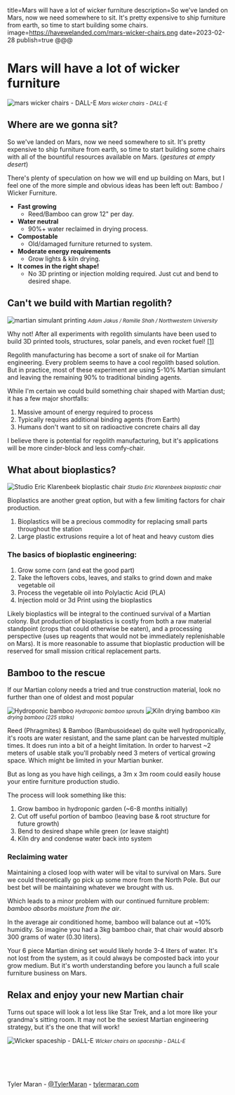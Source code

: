 title=Mars will have a lot of wicker furniture
description=So we've landed on Mars, now we need somewhere to sit. It's pretty expensive to ship furniture from earth, so time to start building some chairs.
image=https://havewelanded.com/mars-wicker-chairs.png
date=2023-02-28
publish=true
@@@

# Mars will have a lot of wicker furniture

<img alt='mars wicker chairs - DALL-E' src='./mars-wicker-chairs-widescreen.png'>
<small><i>Mars wicker chairs - DALL-E</i></small>

## Where are we gonna sit?

So we've landed on Mars, now we need somewhere to sit. It's pretty expensive to ship furniture from earth, so time to start building some chairs with all of the bountiful resources available on Mars. (_gestures at empty desert_)

There's plenty of speculation on how we will end up building on Mars, but I feel one of the more simple and obvious ideas has been left out: Bamboo / Wicker Furniture.

-   **Fast growing**
    -   Reed/Bamboo can grow 12" per day.
-   **Water neutral**
    -   90%+ water reclaimed in drying process.
-   **Compostable**
    -   Old/damaged furniture returned to system.
-   **Moderate energy requirements**
    -   Grow lights & kiln drying.
-   **It comes in the right shape!**
    -   No 3D printing or injection molding required. Just cut and bend to desired shape.

## Can't we build with Martian regolith?

<img alt='martian simulant printing' src='./martian-regolith.jpg'>
<small><i>Adam Jakus / Ramille Shah / Northwestern University</i></small>

Why not! After all experiments with regolith simulants have been used to build 3D printed tools, structures, solar panels, and even rocket fuel! [[1]](https://spectrum.ieee.org/how-nasa-will-use-robots-to-create-rocket-fuel-from-martian-soil)

Regolith manufacturing has become a sort of snake oil for Martian engineering. Every problem seems to have a cool regolith based solution. But in practice, most of these experiment are using 5-10% Martian simulant and leaving the remaining 90% to traditional binding agents.

While I'm certain we could build something chair shaped with Martian dust; it has a few major shortfalls:

1. Massive amount of energy required to process
2. Typically requires additional binding agents (from Earth)
3. Humans don't want to sit on radioactive concrete chairs all day

I believe there is potential for regolith manufacturing, but it's applications will be more cinder-block and less comfy-chair.

## What about bioplastics?

<img alt='Studio Eric Klarenbeek bioplastic chair' src='./bioplastic-chair.jpg'>
<small><i>Studio Eric Klarenbeek bioplastic chair</i></small>

Bioplastics are another great option, but with a few limiting factors for chair production.

1. Bioplastics will be a precious commodity for replacing small parts throughout the station
2. Large plastic extrusions require a lot of heat and heavy custom dies

### The basics of bioplastic engineering:

1. Grow some corn (and eat the good part)
2. Take the leftovers cobs, leaves, and stalks to grind down and make vegetable oil
3. Process the vegetable oil into Polylactic Acid (PLA)
4. Injection mold or 3d Print using the bioplastics

Likely bioplastics will be integral to the continued survival of a Martian colony. But production of bioplastics is costly from both a raw material standpoint (crops that could otherwise be eaten), and a processing perspective (uses up reagents that would not be immediately replenishable on Mars). It is more reasonable to assume that bioplastic production will be reserved for small mission critical replacement parts.

## Bamboo to the rescue

If our Martian colony needs a tried and true construction material, look no further than one of oldest and most popular

<img alt='Hydroponic bamboo' src='./hydroponic-bamboo.png'>
<small><i>Hydroponic bamboo sprouts</i></small>

<img alt='Kiln drying bamboo' src='./bamboo-kiln.png'>
<small><i>Kiln drying bamboo (225 stalks)</i></small>

Reed (Phragmites) & Bamboo (Bambusoideae) do quite well hydroponically, it's roots are water resistant, and the same plant can be harvested multiple times. It does run into a bit of a height limitation. In order to harvest ~2 meters of usable stalk you'll probably need 3 meters of vertical growing space. Which might be limited in your Martian bunker.

But as long as you have high ceilings, a 3m x 3m room could easily house your entire furniture production studio.

The process will look something like this:

1. Grow bamboo in hydroponic garden (~6-8 months initially)
2. Cut off useful portion of bamboo (leaving base & root structure for future growth)
3. Bend to desired shape while green (or leave staight)
4. Kiln dry and condense water back into system

### Reclaiming water

Maintaining a closed loop with water will be vital to survival on Mars. Sure we could theoretically go pick up some more from the North Pole. But our best bet will be maintaining whatever we brought with us.

Which leads to a minor problem with our continued furniture problem: _bamboo absorbs moisture from the air_.

In the average air conditioned home, bamboo will balance out at ~10% humidity. So imagine you had a 3kg bamboo chair, that chair would absorb 300 grams of water (0.30 liters).

Your 6 piece Martian dining set would likely horde 3-4 liters of water. It's not lost from the system, as it could always be composted back into your grow medium. But it's worth understanding before you launch a full scale furniture business on Mars.

## Relax and enjoy your new Martian chair

Turns out space will look a lot less like Star Trek, and a lot more like your grandma's sitting room. It may not be the sexiest Martian engineering strategy, but it's the one that will work!

<img alt='Wicker spaceship - DALL-E ' src='./wicker-spaceship.png'>
<small><i>Wicker chairs on spaceship - DALL-E</i></small>

<br>
<br>
<br>
<br>
<br>

Tyler Maran - [@TylerMaran](https://twitter.com/TylerMaran) - [tylermaran.com](https://tylermaran.com)
